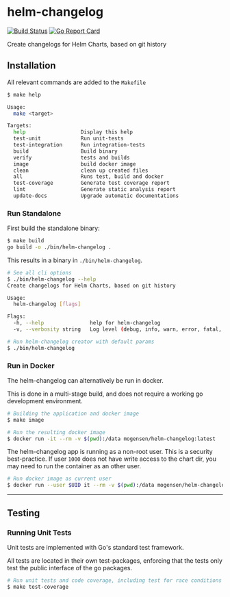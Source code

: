 # helm-changelog

[![Build Status](https://img.shields.io/endpoint.svg?url=https%3A%2F%2Factions-badge.atrox.dev%2Fmogensen%2Fhelm-changelog%2Fbadge%3Fref%3Dmain&style=flat)](https://actions-badge.atrox.dev/mogensen/helm-changelog/goto?ref=main)
[![Go Report Card](https://goreportcard.com/badge/github.com/mogensen/helm-changelog)](https://goreportcard.com/report/github.com/mogensen/helm-changelog)

Create changelogs for Helm Charts, based on git history

## Installation

All relevant commands are added to the `Makefile`

```bash
$ make help

Usage:
  make <target>

Targets:
  help                  Display this help
  test-unit             Run unit-tests
  test-integration      Run integration-tests
  build                 Build binary
  verify                tests and builds
  image                 build docker image
  clean                 clean up created files
  all                   Runs test, build and docker
  test-coverage         Generate test coverage report
  lint                  Generate static analysis report
  update-docs           Upgrade automatic documentations
```

### Run Standalone

First build the standalone binary:

```bash
$ make build
go build -o ./bin/helm-changelog .
```

This results in a binary in `./bin/helm-changelog`.

```bash
# See all cli options
$ ./bin/helm-changelog --help
Create changelogs for Helm Charts, based on git history

Usage:
  helm-changelog [flags]

Flags:
  -h, --help               help for helm-changelog
  -v, --verbosity string   Log level (debug, info, warn, error, fatal, panic (default "warning")

# Run helm-changelog creator with default params
$ ./bin/helm-changelog
```

### Run in Docker

The helm-changelog can alternatively be run in docker.

This is done in a multi-stage build, and does not require a working go development environment.

```bash
# Building the application and docker image
$ make image

# Run the resulting docker image
$ docker run -it --rm -v $(pwd):/data mogensen/helm-changelog:latest
```

The helm-changelog app is running as a non-root user.
This is a security best-practice. If user `1000` does not have write access to the chart dir, you may need to run the container as an other user.


```bash
# Run docker image as current user
$ docker run --user $UID it --rm -v $(pwd):/data mogensen/helm-changelog:latest
```

---

## Testing

### Running Unit Tests

Unit tests are implemented with Go's standard test framework.

All tests are located in their own test-packages, enforcing that the tests only test the 
public interface of the go packages.

```bash
# Run unit tests and code coverage, including test for race conditions
$ make test-coverage
```
